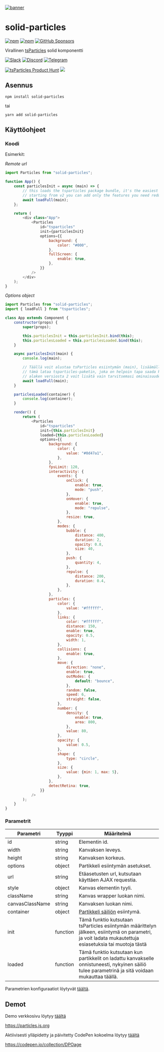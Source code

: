 [![banner](https://particles.js.org/images/banner3.png)](https://particles.js.org)

# solid-particles

[![npm](https://img.shields.io/npm/v/solid-particles)](https://www.npmjs.com/package/solid-particles) [![npm](https://img.shields.io/npm/dm/solid-particles)](https://www.npmjs.com/package/solid-particles) [![GitHub Sponsors](https://img.shields.io/github/sponsors/matteobruni)](https://github.com/sponsors/matteobruni)

Virallinen [tsParticles](https://github.com/matteobruni/tsparticles) solid komponentti

[![Slack](https://particles.js.org/images/slack.png)](https://join.slack.com/t/tsparticles/shared_invite/enQtOTcxNTQxNjQ4NzkxLWE2MTZhZWExMWRmOWI5MTMxNjczOGE1Yjk0MjViYjdkYTUzODM3OTc5MGQ5MjFlODc4MzE0N2Q1OWQxZDc1YzI) [![Discord](https://particles.js.org/images/discord.png)](https://discord.gg/hACwv45Hme) [![Telegram](https://particles.js.org/images/telegram.png)](https://t.me/tsparticles)

[![tsParticles Product Hunt](https://api.producthunt.com/widgets/embed-image/v1/featured.svg?post_id=186113&theme=light)](https://www.producthunt.com/posts/tsparticles?utm_source=badge-featured&utm_medium=badge&utm_souce=badge-tsparticles") <a href="https://www.buymeacoffee.com/matteobruni"><img src="https://img.buymeacoffee.com/button-api/?text=Buy me a beer&emoji=🍺&slug=matteobruni&button_colour=5F7FFF&font_colour=ffffff&font_family=Arial&outline_colour=000000&coffee_colour=FFDD00"></a>

## Asennus

```shell
npm install solid-particles
```

tai

```shell
yarn add solid-particles
```

## Käyttöohjeet

### Koodi

Esimerkit:

_Remote url_

```javascript
import Particles from "solid-particles";

function App() {
    const particlesInit = async (main) => {
        // this loads the tsparticles package bundle, it's the easiest method for getting everything ready
        // starting from v2 you can add only the features you need reducing the bundle size
        await loadFull(main);
    };

    return (
        <div class="App">
            <Particles
                id="tsparticles"
                init={particlesInit}
                options={{
                    background: {
                        color: "#000",
                    },
                    fullScreen: {
                        enable: true,
                    },
                }}
            />
        </div>
    );
}
```

_Options object_

```javascript
import Particles from "solid-particles";
import { loadFull } from "tsparticles";

class App extends Component {
    constructor(props) {
        super(props);

        this.particlesInit = this.particlesInit.bind(this);
        this.particlesLoaded = this.particlesLoaded.bind(this);
    }

    async particlesInit(main) {
        console.log(main);

        // Täällä voit alustaa tsParticles esiintymän (main), lisäämällä mukautettuja muotoja tai esiasetuksia
        // tämä lataa tsparticles-paketin, joka on helpoin tapa saada kaikki käyttövalmiiksi
        // alaken versiosta 2 voit lisätä vain tarvitsemasi ominaisuudet ja pienentää paketin kokoa
        await loadFull(main);
    }

    particlesLoaded(container) {
        console.log(container);
    }

    render() {
        return (
            <Particles
                id="tsparticles"
                init={this.particlesInit}
                loaded={this.particlesLoaded}
                options={{
                    background: {
                        color: {
                            value: "#0d47a1",
                        },
                    },
                    fpsLimit: 120,
                    interactivity: {
                        events: {
                            onClick: {
                                enable: true,
                                mode: "push",
                            },
                            onHover: {
                                enable: true,
                                mode: "repulse",
                            },
                            resize: true,
                        },
                        modes: {
                            bubble: {
                                distance: 400,
                                duration: 2,
                                opacity: 0.8,
                                size: 40,
                            },
                            push: {
                                quantity: 4,
                            },
                            repulse: {
                                distance: 200,
                                duration: 0.4,
                            },
                        },
                    },
                    particles: {
                        color: {
                            value: "#ffffff",
                        },
                        links: {
                            color: "#ffffff",
                            distance: 150,
                            enable: true,
                            opacity: 0.5,
                            width: 1,
                        },
                        collisions: {
                            enable: true,
                        },
                        move: {
                            direction: "none",
                            enable: true,
                            outModes: {
                                default: "bounce",
                            },
                            random: false,
                            speed: 6,
                            straight: false,
                        },
                        number: {
                            density: {
                                enable: true,
                                area: 800,
                            },
                            value: 80,
                        },
                        opacity: {
                            value: 0.5,
                        },
                        shape: {
                            type: "circle",
                        },
                        size: {
                            value: {min: 1, max: 5},
                        },
                    },
                    detectRetina: true,
                }}
            />
        );
    }
}
```

### Parametrit

| Parametri       | Tyyppi   | Määritelmä                                                                                                                                            |
|-----------------|----------|-------------------------------------------------------------------------------------------------------------------------------------------------------|
| id              | string   | Elementin id.                                                                                                                                         |
| width           | string   | Kanvaksen leveys.                                                                                                                                     |
| height          | string   | Kanvaksen korkeus.                                                                                                                                    |
| options         | object   | Partikkeli esiintymän asetukset.                                                                                                                      |
| url             | string   | Etäasetusten url, kutsutaan käyttäen AJAX requestia.                                                                                                  |
| style           | object   | Kanvas elementin tyyli.                                                                                                                               |
| className       | string   | Kanvas wrapper luokan nimi.                                                                                                                           |
| canvasClassName | string   | Kanvaksen luokan nimi.                                                                                                                                |
| container       | object   | [Partikkeli säiliön](https://particles.js.org/docs/modules/Core_Container.html) esiintymä.                                                            |
| init            | function | Tämä funktio kutsutaan tsParticles esiintymän määrittelyn jälkeen, esiintymä on parametri, ja voit ladata mukautettuja esiasetuksia tai muotoja tästä |
| loaded          | function | Tämä funktio kutsutaan kun partikkelit on ladattu kanvakselle onnistuneesti, nykyinen säiliö tulee parametrinä ja sitä voidaan mukauttaa täällä.      |

Parametrien konfiguraatiot löytyvät [täältä](https://particles.js.org).

## Demot

Demo verkkosivu löytyy [täältä](https://particles.js.org)

<https://particles.js.org>

Aktiivisesti ylläpidetty ja päivitetty CodePen kokoelma löytyy [täältä](https://codepen.io/collection/DPOage)

<https://codepen.io/collection/DPOage>
